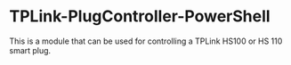 # TPLink-PlugController-PowerShell
This is a module that can be used for controlling a TPLink HS100 or HS 110 smart plug.

